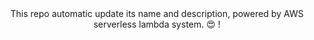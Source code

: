 <div align="center">
This repo automatic update its name and description, powered by AWS serverless lambda system. 😍 !
</div>